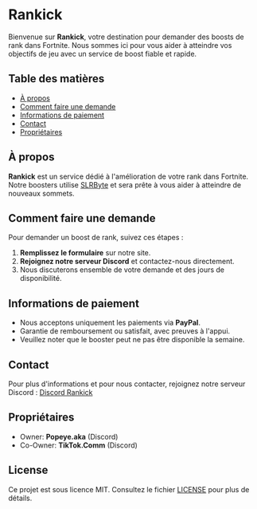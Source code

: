 # Rankick

Bienvenue sur **Rankick**, votre destination pour demander des boosts de rank dans Fortnite. Nous sommes ici pour vous aider à atteindre vos objectifs de jeu avec un service de boost fiable et rapide.

## Table des matières

- [À propos](#à-propos)
- [Comment faire une demande](#comment-faire-une-demande)
- [Informations de paiement](#informations-de-paiement)
- [Contact](#contact)
- [Propriétaires](#propriétaires)

## À propos

**Rankick** est un service dédié à l'amélioration de votre rank dans Fortnite. Notre boosters utilise [SLRByte](https://discord.gg/slrbytes) et sera prête à vous aider à atteindre de nouveaux sommets.

## Comment faire une demande

Pour demander un boost de rank, suivez ces étapes :

1. **Remplissez le formulaire** sur notre site.
2. **Rejoignez notre serveur Discord** et contactez-nous directement.
3. Nous discuterons ensemble de votre demande et des jours de disponibilité.

## Informations de paiement

- Nous acceptons uniquement les paiements via **PayPal**.
- Garantie de remboursement ou satisfait, avec preuves à l'appui.
- Veuillez noter que le booster peut ne pas être disponible la semaine.

## Contact

Pour plus d'informations et pour nous contacter, rejoignez notre serveur Discord : [Discord Rankick](https://discord.gg/qfV9y82SD8)

## Propriétaires

- Owner: **Popeye.aka** (Discord)
- Co-Owner: **TikTok.Comm** (Discord)

## License

Ce projet est sous licence MIT. Consultez le fichier [LICENSE](LICENSE) pour plus de détails.
